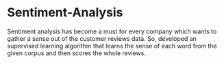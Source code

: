 # Sentiment-Analysis
Sentiment analysis has become a must for every company which wants to gather a sense out of the customer reviews data. So, developed an supervised learning algorithm that learns the sense of each word from the given corpus and then scores the whole reviews.
